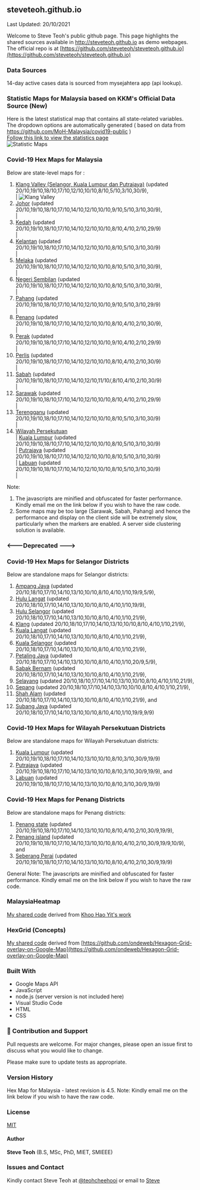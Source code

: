 ﻿## steveteoh.github.io
Last Updated: 20/10/2021

Welcome to Steve Teoh's public github page. This page highlights the shared sources available in http://steveteoh.github.io as demo webpages.
The official repo is at [https://github.com/steveteoh/steveteoh.github.io](https://github.com/steveteoh/steveteoh.github.io)

### Data Sources
14-day active cases data is sourced from mysejahtera app (api lookup).

### Statistic Maps for Malaysia based on KKM's Official Data Source (New)
Here is the latest statistical map that contains all state-related variables.  The dropdown options are automatically generated ( based on data from https://github.com/MoH-Malaysia/covid19-public )  
[Follow this link to view the statistics page](https://steveteoh.github.io/Statistics/)    
![Statistic Maps](https://steveteoh.github.io/img/statistics.png)

### Covid-19 Hex Maps for Malaysia
Below are state-level maps for : <br>
1. [Klang Valley (Selangor, Kuala Lumpur dan Putrajaya)](http://steveteoh.github.io/KlangValley/) (updated 20/10,19/10,18/10,17/10,12/10,10/10,8/10,5/10,3/10,30/9), <br> |  ![Klang Valley](https://steveteoh.github.io/img/klangvalley.jpg)
2. [Johor](http://steveteoh.github.io/Johor/) (updated 20/10,19/10,18/10,17/10,14/10,12/10,10/10,9/10,5/10,3/10,30/9), <br>        |
3. [Kedah](https://steveteoh.github.io/Kedah/) (updated 20/10,19/10,18/10,17/10,14/10,12/10,10/10,8/10,4/10,2/10,29/9) <br>  |
4. [Kelantan](https://steveteoh.github.io/Kelantan/) (updated 20/10,19/10,18/10,17/10,14/10,12/10,10/10,8/10,5/10,3/10,30/9) <br>  |
5. [Melaka](http://steveteoh.github.io/Melaka/) (updated 20/10,19/10,18/10,17/10,14/10,12/10,10/10,8/10,5/10,3/10,30/9), <br>  |
6. [Negeri Sembilan](http://steveteoh.github.io/NegeriSembilan/) (updated 20/10,19/10,18/10,17/10,14/10,12/10,10/10,8/10,5/10,3/10,30/9), <br>  |
7. [Pahang](https://steveteoh.github.io/Pahang/) (updated 20/10,19/10,18/10,17/10,14/10,12/10,10/10,9/10,5/10,3/10,29/9) <br>  |
8. [Penang](http://steveteoh.github.io/Penang/) (updated 20/10,19/10,18/10,17/10,14/10,12/10,10/10,8/10,4/10,2/10,30/9), <br>  |
9. [Perak](https://steveteoh.github.io/Perak/) (updated 20/10,19/10,18/10,17/10,14/10,12/10,10/10,9/10,4/10,2/10,29/9) <br>  |
10. [Perlis](https://steveteoh.github.io/Perlis/) (updated 20/10,19/10,18/10,17/10,14/10,12/10,10/10,8/10,4/10,2/10,30/9) <br>  |
11. [Sabah](http://steveteoh.github.io/Sabah/) (updated 20/10,19/10,18/10,17/10,14/10,12/10,11/10/,8/10,4/10,2/10,30/9) <br>  |
12. [Sarawak](http://steveteoh.github.io/Sarawak/) (updated 20/10,19/10,18/10,17/10,14/10,12/10,10/10,8/10,4/10,2/10,29/9) <br>  |
13. [Terengganu](https://steveteoh.github.io/Terengganu/) (updated 20/10,19/10,18/10,17/10,14/10,12/10,10/10,8/10,5/10,3/10,30/9) <br>  |
14. [Wilayah Persekutuan](http://steveteoh.github.io/Wilayah/) <br>  |
    [Kuala Lumpur](http://steveteoh.github.io/KualaLumpur/) (updated 20/10,19/10,18/10,17/10,14/10,12/10,10/10,8/10,5/10,3/10,30/9) <br>  |
    [Putrajaya](http://steveteoh.github.io/Putrajaya/) (updated 20/10,19/10,18/10,17/10,14/10,12/10,10/10,8/10,5/10,3/10,30/9) <br>  |
    [Labuan](http://steveteoh.github.io/Labuan/) (updated 20/10,19/10,18/10,17/10,14/10,12/10,10/10,8/10,5/10,3/10,30/9) <br>  |
 
Note: 
1. The javascripts are minified and obfuscated for faster performance. Kindly email me on the link below if you wish to have the raw code. 
2. Some maps may be too large (Sarawak, Sabah, Pahang) and hence the performance and display on the client side will be extremely slow, particularly when the markers are enabled. 
   A server side clustering solution is available.

### <---Deprecated --->
### Covid-19 Hex Maps for Selangor Districts
Below are standalone maps for Selangor districts: <br>
1. [Ampang Jaya](http://steveteoh.github.io/Selangor/AmpangJaya/) (updated 20/10,18/10,17/10,14/10,13/10,10/10,8/10,4/10,1/10,19/9,5/9), <br>
2. [Hulu Langat](http://steveteoh.github.io/Selangor/HuluLangat/) (updated 20/10,18/10,17/10,14/10,13/10,10/10,8/10,4/10,1/10,19/9), <br>
3. [Hulu Selangor](http://steveteoh.github.io/Selangor/HuluSelangor/) (updated 20/10,18/10,17/10,14/10,13/10,10/10,8/10,4/10,1/10,21/9), <br>
4. [Klang](http://steveteoh.github.io/Selangor/Klang/) (updated 20/10,18/10,17/10,14/10,13/10,10/10,8/10,4/10,1/10,21/9), <br>
5. [Kuala Langat](http://steveteoh.github.io/Selangor/KualaLangat/) (updated 20/10,18/10,17/10,14/10,13/10,10/10,8/10,4/10,1/10,21/9), <br>
6. [Kuala Selangor](http://steveteoh.github.io/Selangor/KualaSelangor/) (updated 20/10,18/10,17/10,14/10,13/10,10/10,8/10,4/10,1/10,21/9), <br>
7. [Petaling Jaya](http://steveteoh.github.io/Selangor/PetalingJaya/) (updated 20/10,18/10,17/10,14/10,13/10,10/10,8/10,4/10,1/10,20/9,5/9), <br>
8. [Sabak Bernam](http://steveteoh.github.io/Selangor/SabakBernam) (updated 20/10,18/10,17/10,14/10,13/10,10/10,8/10,4/10,1/10,21/9), <br>
9. [Selayang](http://steveteoh.github.io/Selangor/Selayang/) (updated 20/10,18/10,17/10,14/10,13/10,10/10,8/10,4/10,1/10,21/9), <br>
10. [Sepang](http://steveteoh.github.io/Selangor/Sepang/) (updated 20/10,18/10,17/10,14/10,13/10,10/10,8/10,4/10,1/10,21/9), <br>
11. [Shah Alam](http://steveteoh.github.io/Selangor/ShahAlam/) (updated 20/10,18/10,17/10,14/10,13/10,10/10,8/10,4/10,1/10,21/9), and  <br>
12. [Subang Jaya](http://steveteoh.github.io/Selangor/SubangJaya/) (updated 20/10,18/10,17/10,14/10,13/10,10/10,8/10,4/10,1/10,19/9,9/9)<br>

### Covid-19 Hex Maps for Wilayah Persekutuan Districts
Below are standalone maps for Wilayah Persekutuan districts: <br>
1. [Kuala Lumpur](http://steveteoh.github.io/KualaLumpur) (updated 20/10,19/10,18/10,17/10,14/10,13/10,10/10,8/10,3/10,30/9,19/9)<br>
2. [Putrajaya](http://steveteoh.github.io/Putrajaya) (updated 20/10,19/10,18/10,17/10,14/10,13/10,10/10,8/10,3/10,30/9,19/9), and<br>
3. [Labuan](http://steveteoh.github.io/Labuan) (updated 20/10,19/10,18/10,17/10,14/10,13/10,10/10,8/10,3/10,30/9,19/9)<br>

### Covid-19 Hex Maps for Penang Districts
Below are standalone maps for Penang districts: <br>
1. [Penang state](http://steveteoh.github.io/Penang/index.html) (updated 20/10,19/10,18/10,17/10,14/10,13/10,10/10,8/10,4/10,2/10,30/9,19/9),  <br>
2. [Penang island](http://steveteoh.github.io/Penang/island.html) (updated 20/10,19/10,18/10,17/10,14/10,13/10,10/10,8/10,4/10,2/10,30/9,19/9,10/9), and  <br>
3. [Seberang Perai](http://steveteoh.github.io/Penang/perai.html) (updated 20/10,19/10,18/10,17/10,14/10,13/10,10/10,8/10,4/10,2/10,30/9,19/9) <br>

General Note: The javascripts are minified and obfuscated for faster performance. Kindly email me on the link below if you wish to have the raw code. 

### MalaysiaHeatmap
[My shared code](http://steveteoh.github.io/MalaysiaHeatMap) derived from [Khoo Hao Yit's work](https://github.com/KhooHaoYit/KhooHaoYit.github.io/tree/main/Covid19%20Malaysia%20Heatmap)

### HexGrid (Concepts)
[My shared code](http://steveteoh.github.io/HexGrid) derived from [https://github.com/ondeweb/Hexagon-Grid-overlay-on-Google-Map](https://github.com/ondeweb/Hexagon-Grid-overlay-on-Google-Map) 

### Built With

- Google Maps API
- JavaScript
- node.js (server version is not included here)
- Visual Studio Code
- HTML
- CSS

### 🤝 Contribution and Support
Pull requests are welcome. For major changes, please open an issue first to discuss what you would like to change.

Please make sure to update tests as appropriate.

### Version History
Hex Map for Malaysia - latest revision is 4.5.
Note: Kindly email me on the link below if you wish to have the raw code. 

### License
[MIT](https://steveteoh.github.io/LICENSE)

#### Author
**Steve Teoh** (B.S, MSc, PhD, MIET, SMIEEE)

### Issues and Contact
Kindly contact Steve Teoh at [@teohcheehooi](https://twitter.com/teohcheehooi) or email to [Steve](mailto:chteoh@1utar.my?subject=Map "Map")
